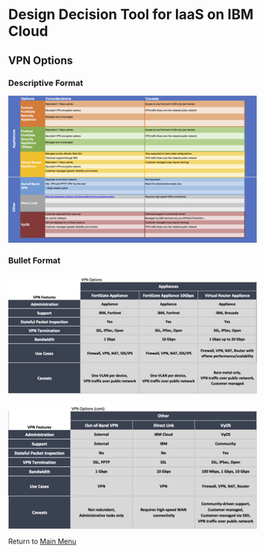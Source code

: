 # Design Decision Tool for IaaS on IBM Cloud

## VPN Options

### Descriptive Format
![Descriptive Format](/images/rainbow_tool_vpn.png)

### Bullet Format
![Bullet Format](/images/express_tool_vpn1.png)

![Bullet Format](/images/express_tool_vpn2.png)

Return to [Main Menu](README.md)
